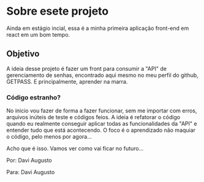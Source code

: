 # Sobre esete projeto

Ainda em estágio incial, essa é a minha primeira aplicação front-end em react em um bom tempo.

## Objetivo

A ideia desse projeto é fazer um front para consumir a "API" de gerenciamento de senhas, encontrado aqui mesmo no meu perfil do github, GETPASS. E principalmente, aprender na marra. 

### Código estranho?

No inicio vou fazer de forma a fazer funcionar, sem me importar com erros, arquivos inúteis de teste e códigos feios. A ideia é refatorar o código quando eu realmente conseguir aplicar todas as funcionalidades da "API" e entender tudo que está acontecendo. O foco é o aprendizado não maquiar o código, pelo menos por agora...

Acho que é isso. Vamos ver como vai ficar no futuro...

Por: Davi Augusto

Para: Davi Augusto
